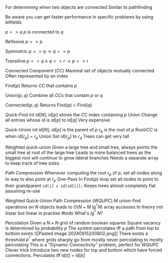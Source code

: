 For determining when two objects are connected
Similar to pathfinding 

Be aware you can get faster performance in specific problems by using bitfields

$p=>q$ 
	$p$ is connected to $q$

Reflexive
	$p=>p$

Symmetric
	$p=>q \to q=>p$

Transitive
	$p=>q \land q=>r \to p=>r$

Connected Component ($CC$)
	Maximal set of objects mutually connected
	Often represented by an index 

Find($p$)
	Returns $CC$ that contains $p$

Union($p, q$)
	Combine all $CC$s that contain $p$ or $q$

Connected($p, q$)
	Returns Find($p$) = Find($q$)

Quick-Find
	int id$[N]$;
	id$[p]$ stores the $CC$ index containing $p$
	Union
		Change all entries whose id is id$[p]$ to id$[q]$
		Very expensive

Quick-Union
	int id$[N]$;
	id$[p]$ is the parent of $p$
	$r_p$ is the root of $p$ 
	Root/$CC$ is when id$[r_p]$ = $r_p$
	Union
		Set id$[r_p]$ to $r_q$
		Trees can get very tall

Weighted quick-union
	Given a large tree and small tree, always points the small tree at root of the large tree
	Leads to more balanced trees as the biggest root will continue to grow lateral branches
	Needs a separate array to keep track of tree sizes

Path Compression
	Whenever computing the root $r_p$ of $p$, set all nodes along to way to also point at $r_p$
	One-Pass
		In Find($p$) loop set all nodes to point to their grandparent
		`id[i] = id[id[i]];`
	Keeps trees almost completely flat assuming re-use

Weighted Quick-Union Path Compression ($WQUPC$)
	$M$ union-find operations on $N$ objects leads to $O(N + M \ lg^* N)$ array accesses
	In theory not linear but linear in practise 
	#todo 
		What's $lg^* \ N$?

Percolation
	Given a $N\times N$ grid of random boolean squares
	Square vacancy is determined by probability $p$
	The system percolates iff a path from top to bottom exists
	![[Pasted image 20240915200802.png]]
	There exists a threshold $p^*$ where grids sharply go from mostly never percolating to mostly percolating
	This is a "Dynamic Connectivity" problem, perfect for $WQUPC$ 
	Clever trick
		Introduce two new nodes for top and bottom which have forced connections. Percolates iff id$[t]$ = id$[b]$